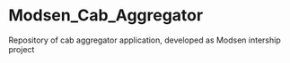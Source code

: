 # Modsen_Cab_Aggregator
Repository of cab aggregator application, developed as Modsen intership project
